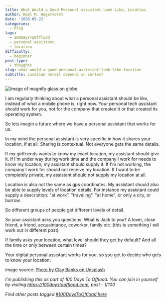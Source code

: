```yaml
---
title: What Would a Good Personal assistant Look Like, Location
author: Roel M. Hogervorst
date: '2020-05-22'
categories:
  - blog
tags:
  - 100DaysToOffload
  - personal assistant
  - location
difficulty:
  - beginner
post-type:
  - thoughts
slug: what-would-a-good-personal-assistant-look-like-location
subtitle: Location detail depends on context
---
```


![Image of magnify glass on globe](/images/magnify-globe.jpg)

I am regularly thinking about what a personal assistant should be like, instead of 
what a mobile phone is, right now.
Your personal tech assistant should work for you, not for the company 
that created it or that created its operating system.

So lets imagin a future where we have a personal assistant that works for us.

In my mind the personal assistant is very specific in how it shares your location, if at all.
Sharing is contextual. 
Not everyone gets the same details.

If my girlfriends wants to know my exact location, my assistant should give it.
If I'm under way during work time and the company I work for needs to know my location, my assistant should
supply it. If I'm not working, the company I work for should not receive my location. 
If I want to be
completely private, my assistant should not supply my location at all. 

Location is also not the same as gps coordinates.
My assistant should also be able to supply levels of location details.
For instance my assistant could supply a description: 
"at work", "traveling", "at home", or only a city, or burrow. 

So different groups of people get different levels of detail. 

So your assistant asks you questions:
What is Jack to you? A lover, close friend, a friend, acquaintance, coworker, family etc.
(this is something I will work out in different post)

If family asks your location, what level should they get by default? And all the time or
only between certain times?

Your digital personal assistant works for you, so you get to decide who gets to know
your location.

image source: [Photo by Clay Banks on Unsplash](https://unsplash.com/photos/b5S4FrJb7yQ)

*I’m publishing this as part of 100 Days To Offload. You can join in yourself by visiting https://100daystooffload.com, post - 1/100*

*Find other posts tagged  [#100DaysToOffload here](https://notes.rmhogervorst.nl/tags/100daystooffload/)*
